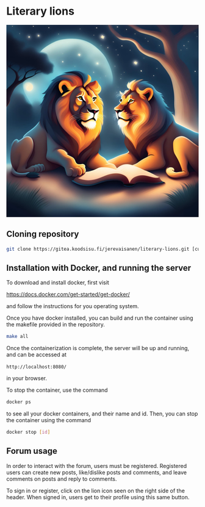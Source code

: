 # Literary lions

![moonlit lions](web/static/image/lions2.webp)

## Cloning repository

```bash
git clone https://gitea.koodsisu.fi/jerevaisanen/literary-lions.git [custom name]
```

## Installation with Docker, and running the server

To download and install docker, first visit

https://docs.docker.com/get-started/get-docker/

and follow the instructions for you operating system.

Once you have docker installed, you can build and run the container using
the makefile provided in the repository.

```bash
make all
```

Once the containerization is complete, the server will be up and running,
and can be accessed at

`http://localhost:8080/`

in your browser.

To stop the container, use the command

```bash
docker ps
```

to see all your docker containers, and their name and id. Then, you can
stop the container using the command

```bash
docker stop [id]
```

## Forum usage

In order to interact with the forum, users must be registered. Registered users can
create new posts, like/dislike posts and comments, and leave comments on posts and reply to comments.

To sign in or register, click on the lion icon seen on the right side of the header.
When signed in, users get to their profile using this same button.